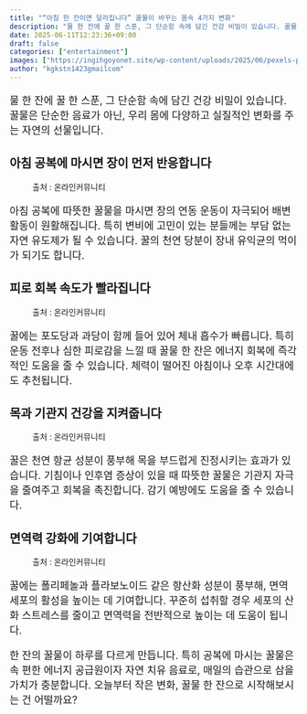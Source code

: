 ```yaml
---
title: "“아침 한 잔이면 달라집니다” 꿀물이 바꾸는 몸속 4가지 변화"
description: "물 한 잔에 꿀 한 스푼, 그 단순함 속에 담긴 건강 비밀이 있습니다. 꿀물은 단순한 음료가 아닌, 우리 몸에 다양하고 실질적인 변화를 주는 자연의 선물입니다."
date: 2025-06-11T12:23:36+09:00
draft: false
categories: ["entertainment"]
images: ["https://ingihgoyonet.site/wp-content/uploads/2025/06/pexels-pixabay-302163-1024x683.jpg", "https://ingihgoyonet.site/wp-content/uploads/2025/06/pexels-roman-odintsov-6422025-1024x683.jpg", "https://ingihgoyonet.site/wp-content/uploads/2025/06/pexels-valeriya-1872900-1024x683.jpg", "https://ingihgoyonet.site/wp-content/uploads/2025/06/pexels-solodsha-8105066-768x1024.jpg"]
author: "kgkstn1423gmailcom"
---
```


<p style="font-size:18px">물 한 잔에 꿀 한 스푼, 그 단순함 속에 담긴 건강 비밀이 있습니다. 꿀물은 단순한 음료가 아닌, 우리 몸에 다양하고 실질적인 변화를 주는 자연의 선물입니다.</p> <h2 >아침 공복에 마시면 장이 먼저 반응합니다</h2> <figure ><img src="https://ingihgoyonet.site/wp-content/uploads/2025/06/pexels-pixabay-302163-1024x683.jpg" alt="" style="aspect-ratio:16/9;object-fit:cover"/><figcaption >출처 : 온라인커뮤니티</figcaption></figure> <p style="font-size:18px">아침 공복에 따뜻한 꿀물을 마시면 장의 연동 운동이 자극되어 배변 활동이 원활해집니다. 특히 변비에 고민이 있는 분들께는 부담 없는 자연 유도제가 될 수 있습니다. 꿀의 천연 당분이 장내 유익균의 먹이가 되기도 합니다.</p> <h2 >피로 회복 속도가 빨라집니다</h2> <figure ><img src="https://ingihgoyonet.site/wp-content/uploads/2025/06/pexels-roman-odintsov-6422025-1024x683.jpg" alt="" style="aspect-ratio:16/9;object-fit:cover"/><figcaption >출처 : 온라인커뮤니티</figcaption></figure> <p style="font-size:18px">꿀에는 포도당과 과당이 함께 들어 있어 체내 흡수가 빠릅니다. 특히 운동 전후나 심한 피로감을 느낄 때 꿀물 한 잔은 에너지 회복에 즉각적인 도움을 줄 수 있습니다. 체력이 떨어진 아침이나 오후 시간대에도 추천됩니다.</p> <h2 >목과 기관지 건강을 지켜줍니다</h2> <figure ><img src="https://ingihgoyonet.site/wp-content/uploads/2025/06/pexels-valeriya-1872900-1024x683.jpg" alt="" style="aspect-ratio:16/9;object-fit:cover"/><figcaption >출처 : 온라인커뮤니티</figcaption></figure> <p style="font-size:18px">꿀은 천연 항균 성분이 풍부해 목을 부드럽게 진정시키는 효과가 있습니다. 기침이나 인후염 증상이 있을 때 따뜻한 꿀물은 기관지 자극을 줄여주고 회복을 촉진합니다. 감기 예방에도 도움을 줄 수 있습니다.</p> <h2 >면역력 강화에 기여합니다</h2> <figure ><img src="https://ingihgoyonet.site/wp-content/uploads/2025/06/pexels-solodsha-8105066-768x1024.jpg" alt="" style="aspect-ratio:16/9;object-fit:cover"/><figcaption >출처 : 온라인커뮤니티</figcaption></figure> <p style="font-size:18px">꿀에는 폴리페놀과 플라보노이드 같은 항산화 성분이 풍부해, 면역세포의 활성을 높이는 데 기여합니다. 꾸준히 섭취할 경우 세포의 산화 스트레스를 줄이고 면역력을 전반적으로 높이는 데 도움이 됩니다.</p> <p style="font-size:18px">한 잔의 꿀물이 하루를 다르게 만듭니다. 특히 공복에 마시는 꿀물은 속 편한 에너지 공급원이자 자연 치유 음료로, 매일의 습관으로 삼을 가치가 충분합니다. 오늘부터 작은 변화, 꿀물 한 잔으로 시작해보시는 건 어떨까요?</p>